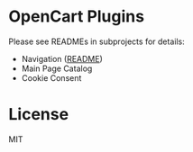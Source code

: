 # OpenCart Plugins

Please see READMEs in subprojects for details:

* Navigation ([README](Navigation/README.md))
* Main Page Catalog
* Cookie Consent

# License

MIT
